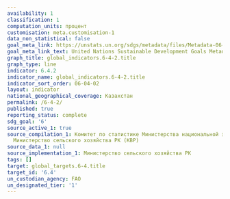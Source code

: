 ```yaml
---
availability: 1
classification: 1
computation_units: процент
customisation: meta.customisation-1
data_non_statistical: false
goal_meta_link: https://unstats.un.org/sdgs/metadata/files/Metadata-06-04-02.pdf
goal_meta_link_text: United Nations Sustainable Development Goals Metadata (pdf 428kB)
graph_title: global_indicators.6-4-2.title
graph_type: line
indicator: 6.4.2
indicator_name: global_indicators.6-4-2.title
indicator_sort_order: 06-04-02
layout: indicator
national_geographical_coverage: Казахстан
permalink: /6-4-2/
published: true
reporting_status: complete
sdg_goal: '6'
source_active_1: true
source_compilation_1: Комитет по статистике Министерства национальной экономики РК,
  Министерство сельского хозяйства РК (КВР)
source_data_1: null
source_implementation_1: Министерство сельского хозяйства РК
tags: []
target: global_targets.6-4.title
target_id: '6.4'
un_custodian_agency: FAO
un_designated_tier: '1'
---
```


